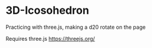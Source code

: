 # 3D-Icosohedron
Practicing with three.js, making a d20 rotate on the page

Requires three.js
https://threejs.org/

